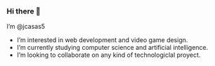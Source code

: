 ### Hi there 👋

I’m @jcasas5
- I’m interested in web development and video game design.
- I’m currently studying computer science and artificial intelligence.
- I’m looking to collaborate on any kind of technologiclal proyect.
